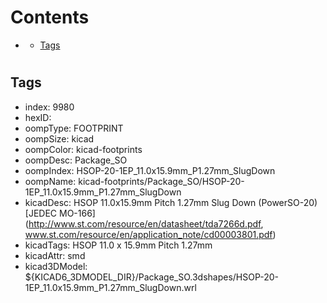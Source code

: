 



Contents
========

* [](#)
	* [Tags](#tags)

# 

## Tags

- index: 9980
- hexID: 
- oompType: FOOTPRINT
- oompSize: kicad
- oompColor: kicad-footprints
- oompDesc: Package_SO
- oompIndex: HSOP-20-1EP_11.0x15.9mm_P1.27mm_SlugDown
- oompName: kicad-footprints/Package_SO/HSOP-20-1EP_11.0x15.9mm_P1.27mm_SlugDown
- kicadDesc: HSOP 11.0x15.9mm Pitch 1.27mm Slug Down (PowerSO-20) [JEDEC MO-166] (http://www.st.com/resource/en/datasheet/tda7266d.pdf, www.st.com/resource/en/application_note/cd00003801.pdf)
- kicadTags: HSOP 11.0 x 15.9mm Pitch 1.27mm
- kicadAttr: smd
- kicad3DModel: ${KICAD6_3DMODEL_DIR}/Package_SO.3dshapes/HSOP-20-1EP_11.0x15.9mm_P1.27mm_SlugDown.wrl
